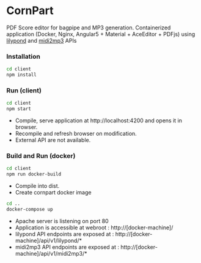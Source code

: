 # CornPart
PDF Score editor for bagpipe and MP3 generation.
Containerized application (Docker, Nginx, Angular5 + Material + AceEditor + PDFjs) using [lilypond](https://github.com/GGracieux/lilypond-api) and [midi2mp3](https://github.com/GGracieux/midi2mp3-api) APIs

### Installation
```bash
cd client
npm install
```
	
### Run (client)
```bash
cd client
npm start
```
- Compile, serve application at http://localhost:4200 and opens it in browser.
- Recompile and refresh browser on modification.
- External API are not available.


### Build and Run (docker)
```bash
cd client
npm run docker-build
```
- Compile into dist.
- Create cornpart docker image

```bash
cd ..
docker-compose up
```
- Apache server is listening on port 80
- Application is accessible at webroot : http://[docker-machine]/
- lilypond API endpoints are exposed at : http://[docker-machine]/api/v1/lilypond/*
- midi2mp3 API endpoints are exposed at : http://[docker-machine]/api/v1/midi2mp3/*

